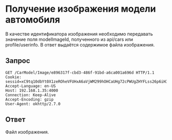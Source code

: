 # Получение изображения модели автомобиля

В качестве идентификатора изображения необходимо передавать значение поля modelImageId, полученного из api/cars или profile/userinfo.
В ответ выдаётся содержимое файла изображения.

## Запрос

    GET /CarModel/Image/e896317f-cbd3-486f-91bd-a6ca001a696d HTTP/1.1
    Cookie: sessid=xC9tq10dbYt0X1zeROheVFUHxA6aVjWM299hOHCaUHg72cPWUgZHYFLss26p6iH3
    Accept-Language: en-US
    Host: 192.168.1.35:4000
    Connection: Keep-Alive
    Accept-Encoding: gzip
    User-Agent: okhttp/2.7.0

## Ответ

Файл изображения.